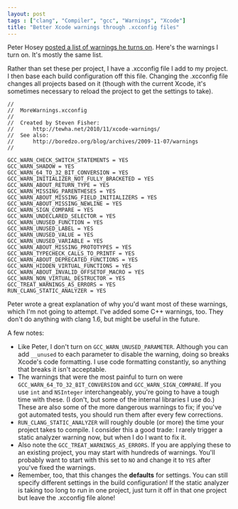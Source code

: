 ```yaml
---
layout: post
tags : ["clang", "Compiler", "gcc", "Warnings", "Xcode"]
title: "Better Xcode warnings through .xcconfig files"
---
```

Peter Hosey <a href="http://boredzo.org/blog/archives/2009-11-07/warnings">posted a list of warnings he turns on</a>. Here's the warnings I turn on. It's mostly the same list.

Rather than set these per project, I have a .xcconfig file I add to my project. I then base each build configuration off this file. Changing the .xcconfig file changes all projects based on it (though with the current Xcode, it's sometimes necessary to reload the project to get the settings to take).

<!--more-->

	//
	//  MoreWarnings.xcconfig
	//
	//  Created by Steven Fisher:
	//      http://tewha.net/2010/11/xcode-warnings/
	//  See also:
	//      http://boredzo.org/blog/archives/2009-11-07/warnings
	//
	
	GCC_WARN_CHECK_SWITCH_STATEMENTS = YES
	GCC_WARN_SHADOW = YES
	GCC_WARN_64_TO_32_BIT_CONVERSION = YES
	GCC_WARN_INITIALIZER_NOT_FULLY_BRACKETED = YES
	GCC_WARN_ABOUT_RETURN_TYPE = YES
	GCC_WARN_MISSING_PARENTHESES = YES
	GCC_WARN_ABOUT_MISSING_FIELD_INITIALIZERS = YES
	GCC_WARN_ABOUT_MISSING_NEWLINE = YES
	GCC_WARN_SIGN_COMPARE = YES
	GCC_WARN_UNDECLARED_SELECTOR = YES
	GCC_WARN_UNUSED_FUNCTION = YES
	GCC_WARN_UNUSED_LABEL = YES
	GCC_WARN_UNUSED_VALUE = YES
	GCC_WARN_UNUSED_VARIABLE = YES
	GCC_WARN_ABOUT_MISSING_PROTOTYPES = YES
	GCC_WARN_TYPECHECK_CALLS_TO_PRINTF = YES
	GCC_WARN_ABOUT_DEPRECATED_FUNCTIONS = YES
	GCC_WARN_HIDDEN_VIRTUAL_FUNCTIONS = YES
	GCC_WARN_ABOUT_INVALID_OFFSETOF_MACRO = YES
	GCC_WARN_NON_VIRTUAL_DESTRUCTOR = YES
	GCC_TREAT_WARNINGS_AS_ERRORS = YES
	RUN_CLANG_STATIC_ANALYZER = YES

Peter wrote a great explanation of why you'd want most of these warnings, which I'm not going to attempt. I've added some C++ warnings, too. They don't do anything with clang 1.6, but might be useful in the future.

A few notes:

* Like Peter, I don't turn on `GCC_WARN_UNUSED_PARAMETER`. Although you can add `__unused` to each parameter to disable the warning, doing so breaks Xcode's code formatting. I use code formatting constantly, so anything that breaks it isn't acceptable.
* The warnings that were the most painful to turn on were `GCC_WARN_64_TO_32_BIT_CONVERSION` and `GCC_WARN_SIGN_COMPARE`. If you use `int` and `NSInteger` interchangeably, you're going to have a tough time with these. (I don't, but some of the internal libraries I use do.) These are also some of the more dangerous warnings to fix; if you've got automated tests, you should run them after every few corrections.
* `RUN_CLANG_STATIC_ANALYZER` will roughly double (or more) the time your project takes to compile. I consider this a good trade: I rarely trigger a static analyzer warning now, but when I do I want to fix it.
* Also note the `GCC_TREAT_WARNINGS_AS_ERRORS`. If you are applying these to an existing project, you may start with hundreds of warnings. You'll probably want to start with this set to `NO` and change it to `YES` after you've fixed the warnings.
* Remember, too, that this changes the **defaults** for settings. You can still specify different settings in the build configuration! If the static analyzer is taking too long to run in one project, just turn it off in that one project but leave the .xcconfig file alone!
